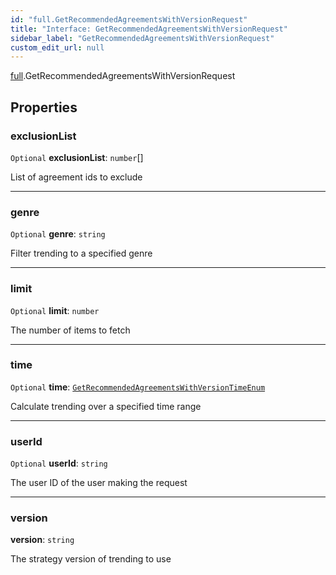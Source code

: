 ```yaml
---
id: "full.GetRecommendedAgreementsWithVersionRequest"
title: "Interface: GetRecommendedAgreementsWithVersionRequest"
sidebar_label: "GetRecommendedAgreementsWithVersionRequest"
custom_edit_url: null
---
```


[full](../namespaces/full.md).GetRecommendedAgreementsWithVersionRequest

## Properties

### exclusionList

 `Optional` **exclusionList**: `number`[]

List of agreement ids to exclude

___

### genre

 `Optional` **genre**: `string`

Filter trending to a specified genre

___

### limit

 `Optional` **limit**: `number`

The number of items to fetch

___

### time

 `Optional` **time**: [`GetRecommendedAgreementsWithVersionTimeEnum`](../enums/full.GetRecommendedAgreementsWithVersionTimeEnum.md)

Calculate trending over a specified time range

___

### userId

 `Optional` **userId**: `string`

The user ID of the user making the request

___

### version

 **version**: `string`

The strategy version of trending to use
